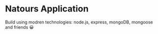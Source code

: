 # Natours Application

Build using modren technologies: node.js, express, mongoDB, mongoose and friends 😀